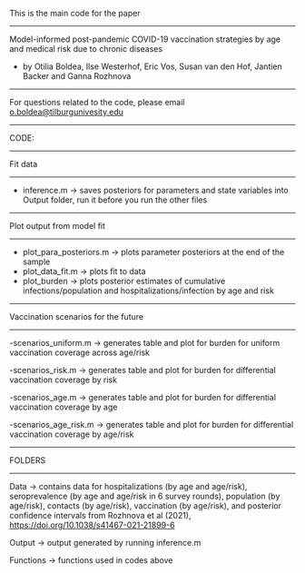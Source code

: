 This is the main code for the paper
*************************************************************************************************
Model-informed post-pandemic COVID-19 vaccination strategies by
age and medical risk due to chronic diseases
 - by Otilia Boldea, Ilse Westerhof, Eric Vos, Susan van den Hof, Jantien Backer and Ganna Rozhnova
*************************************************************************************************
For questions related to the code, please email o.boldea@tilburgunivesity.edu
*************************************************************************************************

CODE:

****************************************************
Fit data
**************************************************** 
- inference.m                -> saves posteriors for parameters and state variables into Output folder, run it before you run the other files

****************************************************
Plot output from model fit
**************************************************** 
- plot_para_posteriors.m     -> plots parameter posteriors at the end of the sample
- plot_data_fit.m            -> plots fit to data
- plot_burden                -> plots posterior estimates of cumulative infections/population and hospitalizations/infection by age and risk

****************************************************
Vaccination scenarios for the future
**************************************************** 
-scenarios_uniform.m       -> generates table and plot for burden for uniform vaccination coverage across age/risk

-scenarios_risk.m          -> generates table and plot for burden for differential vaccination coverage by risk

-scenarios_age.m           -> generates table and plot for burden for differential vaccination coverage by age

-scenarios_age_risk.m      -> generates table and plot for burden for differential vaccination coverage by age/risk
 
****************************************************
FOLDERS
**************************************************** 
Data                       -> contains data for hospitalizations (by age and age/risk), seroprevalence (by age and age/risk in 6 survey rounds), 
                              population (by age/risk), contacts (by age/risk), vaccination (by age/risk), and posterior confidence intervals 
                              from Rozhnova et al (2021), https://doi.org/10.1038/s41467-021-21899-6
                              
Output                     -> output generated by running inference.m

Functions                  -> functions used in codes above                  
